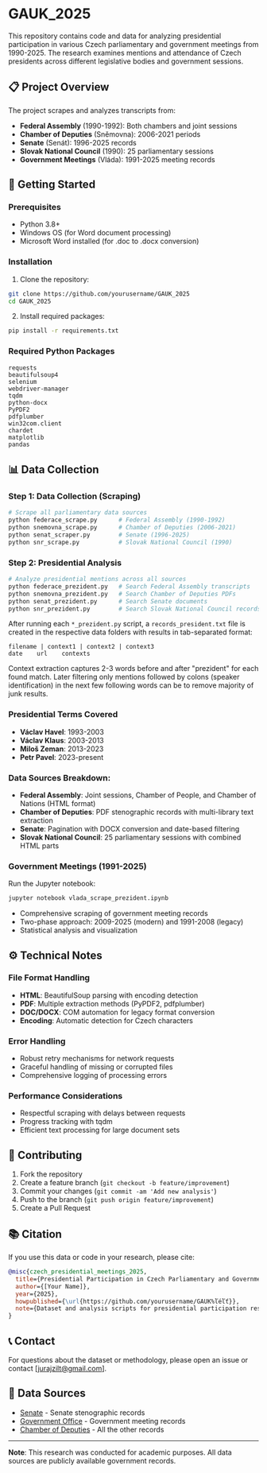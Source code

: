 # GAUK_2025

This repository contains code and data for analyzing presidential participation in various Czech parliamentary and government meetings from 1990-2025. The research examines mentions and attendance of Czech presidents across different legislative bodies and government sessions.

## 📋 Project Overview

The project scrapes and analyzes transcripts from:
- **Federal Assembly** (1990-1992): Both chambers and joint sessions
- **Chamber of Deputies** (Sněmovna): 2006-2021 periods  
- **Senate** (Senát): 1996-2025 records
- **Slovak National Council** (1990): 25 parliamentary sessions
- **Government Meetings** (Vláda): 1991-2025 meeting records

## 🚀 Getting Started

### Prerequisites

- Python 3.8+
- Windows OS (for Word document processing)
- Microsoft Word installed (for .doc to .docx conversion)

### Installation

1. Clone the repository:
```bash
git clone https://github.com/yourusername/GAUK_2025
cd GAUK_2025
```

2. Install required packages:
```bash
pip install -r requirements.txt
```

### Required Python Packages

```
requests
beautifulsoup4
selenium
webdriver-manager
tqdm
python-docx
PyPDF2
pdfplumber
win32com.client
chardet
matplotlib
pandas
```

## 📊 Data Collection

### Step 1: Data Collection (Scraping)
```bash
# Scrape all parliamentary data sources
python federace_scrape.py      # Federal Assembly (1990-1992)
python snemovna_scrape.py      # Chamber of Deputies (2006-2021) 
python senat_scraper.py        # Senate (1996-2025)
python snr_scrape.py           # Slovak National Council (1990)
```

### Step 2: Presidential Analysis
```bash
# Analyze presidential mentions across all sources
python federace_prezident.py   # Search Federal Assembly transcripts
python snemovna_prezident.py   # Search Chamber of Deputies PDFs
python senat_prezident.py      # Search Senate documents
python snr_prezident.py        # Search Slovak National Council records
```

After running each `*_prezident.py` script, a `records_president.txt` file is created in the respective data folders with results in tab-separated format:
```
filename | context1 | context2 | context3
date    url    contexts
```
Context extraction captures 2-3 words before and after "prezident" for each found match. Later filtering only mentions followed by colons (speaker identification) in the next few following words can be to remove majority of junk results.

### Presidential Terms Covered
- **Václav Havel**: 1993-2003
- **Václav Klaus**: 2003-2013  
- **Miloš Zeman**: 2013-2023
- **Petr Pavel**: 2023-present


### Data Sources Breakdown:
- **Federal Assembly**: Joint sessions, Chamber of People, and Chamber of Nations (HTML format)
- **Chamber of Deputies**: PDF stenographic records with multi-library text extraction
- **Senate**: Pagination with DOCX conversion and date-based filtering
- **Slovak National Council**: 25 parliamentary sessions with combined HTML parts

### Government Meetings (1991-2025)
Run the Jupyter notebook:
```bash
jupyter notebook vlada_scrape_prezident.ipynb
```
- Comprehensive scraping of government meeting records
- Two-phase approach: 2009-2025 (modern) and 1991-2008 (legacy)
- Statistical analysis and visualization

## ⚙️ Technical Notes

### File Format Handling
- **HTML**: BeautifulSoup parsing with encoding detection
- **PDF**: Multiple extraction methods (PyPDF2, pdfplumber)
- **DOC/DOCX**: COM automation for legacy format conversion
- **Encoding**: Automatic detection for Czech characters

### Error Handling
- Robust retry mechanisms for network requests
- Graceful handling of missing or corrupted files
- Comprehensive logging of processing errors

### Performance Considerations
- Respectful scraping with delays between requests
- Progress tracking with tqdm
- Efficient text processing for large document sets

## 🤝 Contributing

1. Fork the repository
2. Create a feature branch (`git checkout -b feature/improvement`)
3. Commit your changes (`git commit -am 'Add new analysis'`)
4. Push to the branch (`git push origin feature/improvement`)
5. Create a Pull Request

## 📚 Citation

If you use this data or code in your research, please cite:

```bibtex
@misc{czech_presidential_meetings_2025,
  title={Presidential Participation in Czech Parliamentary and Government Meetings: A Comprehensive Dataset (1990-2025)},
  author={[Your Name]},
  year={2025},
  howpublished={\url{https://github.com/yourusername/GAUK%ľéľť}},
  note={Dataset and analysis scripts for presidential participation research}
}
```

## 📞 Contact

For questions about the dataset or methodology, please open an issue or contact [jurajzilt@gmail.com].

## 🔗 Data Sources

- [Senate](https://www.senat.cz/) - Senate stenographic records  
- [Government Office](https://www.odok.gov.cz/) - Government meeting records
- [Chamber of Deputies](https://www.psp.cz/) - All the other records

---

**Note**: This research was conducted for academic purposes. All data sources are publicly available government records.
